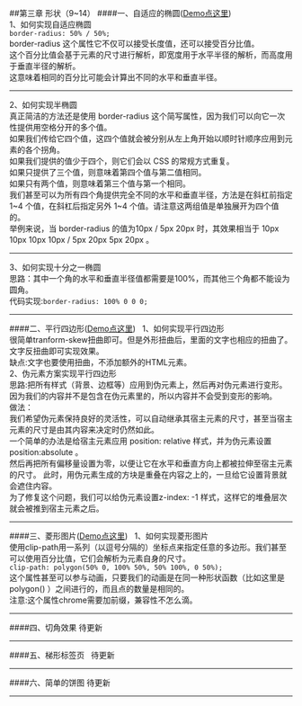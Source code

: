 ##第三章 形状（9~14）
####一、自适应的椭圆([Demo点这里](http://runjs.cn/code/ddy9kqzf))   
1、如何实现自适应椭圆  
`border-radius: 50% / 50%;`        
border-radius 这个属性它不仅可以接受长度值，还可以接受百分比值。    
这个百分比值会基于元素的尺寸进行解析，即宽度用于水平半径的解析，而高度用于垂直半径的解析。      
这意味着相同的百分比可能会计算出不同的水平和垂直半径。  
***
2、如何实现半椭圆   
真正简洁的方法还是使用 border-radius 这个简写属性，因为我们可以向它一次性提供用空格分开的多个值。  
如果我们传给它四个值，这四个值就会被分别从左上角开始以顺时针顺序应用到元素的各个拐角。  
如果我们提供的值少于四个，则它们会以 CSS 的常规方式重复。  
如果只提供了三个值，则意味着第四个值与第二值相同。  
如果只有两个值，则意味着第三个值与第一个相同。   
我们甚至可以为所有四个角提供完全不同的水平和垂直半径，方法是在斜杠前指定 1~4 个值，在斜杠后指定另外 1~4 个值。请注意这两组值是单独展开为四个值的。   
举例来说，当 border-radius 的值为10px / 5px 20px 时，其效果相当于 10px 10px 10px 10px / 5px 20px 5px 20px 。  
***
3、如何实现十分之一椭圆     
思路：其中一个角的水平和垂直半径值都需要是100%，而其他三个角都不能设为圆角。   
代码实现:`border-radius: 100% 0 0 0;`
***
####二、平行四边形([Demo点这里](http://runjs.cn/code/55b4lsi3))   
1、如何实现平行四边形     
很简单tranform-skew扭曲即可。但是外形扭曲后，里面的文字也相应的扭曲了。文字反扭曲即可实现效果。    
缺点:文字也要使用扭曲，不添加额外的HTML元素。   
2、伪元素方案实现平行四边形  
思路:把所有样式（背景、边框等）应用到伪元素上，然后再对伪元素进行变形。   
因为我们的内容并不是包含在伪元素里的，所以内容并不会受到变形的影响。  
做法：   
我们希望伪元素保持良好的灵活性，可以自动继承其宿主元素的尺寸，甚至当宿主元素的尺寸是由其内容来决定时仍然如此。   
一个简单的办法是给宿主元素应用 position: relative 样式，并为伪元素设置 position:absolute 。   
然后再把所有偏移量设置为零，以便让它在水平和垂直方向上都被拉伸至宿主元素的尺寸。
此时，用伪元素生成的方块是重叠在内容之上的，一旦给它设置背景就会遮住内容。  
为了修复这个问题，我们可以给伪元素设置z-index: -1 样式，这样它的堆叠层次就会被推到宿主元素之后。
***
####三、菱形图片([Demo点这里](http://runjs.cn/code/dk9gxdp7))   
1、如何实现菱形图片   
使用clip-path用一系列（以逗号分隔的）坐标点来指定任意的多边形。我们甚至可以使用百分比值，它们会解析为元素自身的尺寸。  
`clip-path: polygon(50% 0, 100% 50%, 50% 100%, 0 50%);`  
这个属性甚至可以参与动画，只要我们的动画是在同一种形状函数（比如这里是 polygon() ）之间进行的，而且点的数量是相同的。  
注意:这个属性chrome需要加前缀，兼容性不怎么滴。
***
####四、切角效果
待更新  
***
####五、梯形标签页   
待更新    
***   
####六、简单的饼图 
待更新    
***   


